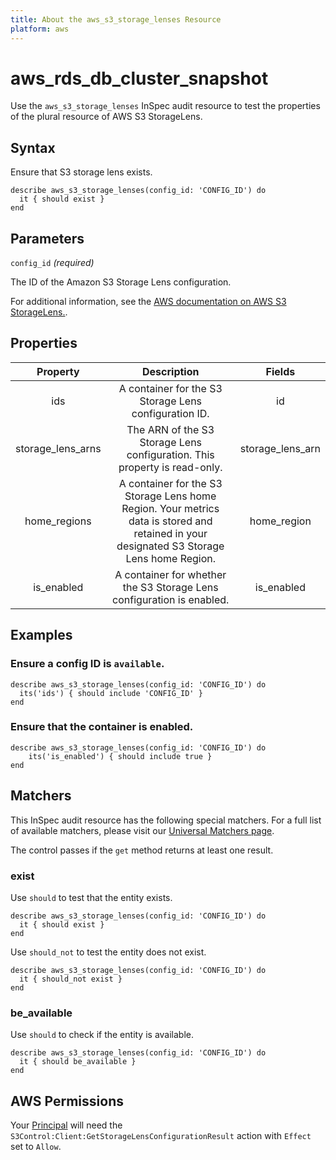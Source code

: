 ```yaml
---
title: About the aws_s3_storage_lenses Resource
platform: aws
---
```


# aws_rds_db_cluster_snapshot

Use the `aws_s3_storage_lenses` InSpec audit resource to test the properties of the plural resource of AWS S3 StorageLens.

## Syntax

Ensure that S3 storage lens exists.

    describe aws_s3_storage_lenses(config_id: 'CONFIG_ID') do
      it { should exist }
    end

## Parameters

`config_id` _(required)_

The ID of the Amazon S3 Storage Lens configuration.

For additional information, see the [AWS documentation on AWS S3 StorageLens.](https://docs.aws.amazon.com/AWSCloudFormation/latest/UserGuide/aws-resource-s3-storagelens.html).

## Properties

| Property | Description | Fields |
| :----------------------------: | :----------------------------------------------------------------------------------------: | :----------------------------------------------------------------------------------------: |
| ids | A container for the S3 Storage Lens configuration ID. | id |
| storage_lens_arns | The ARN of the S3 Storage Lens configuration. This property is read-only. | storage_lens_arn |
| home_regions | A container for the S3 Storage Lens home Region. Your metrics data is stored and retained in your designated S3 Storage Lens home Region. | home_region |
| is_enabled | A container for whether the S3 Storage Lens configuration is enabled. | is_enabled |

## Examples

### Ensure a config ID is `available`.

    describe aws_s3_storage_lenses(config_id: 'CONFIG_ID') do
      its('ids') { should include 'CONFIG_ID' }
    end

### Ensure that the container is enabled.

    describe aws_s3_storage_lenses(config_id: 'CONFIG_ID') do
        its('is_enabled') { should include true }
    end

## Matchers

This InSpec audit resource has the following special matchers. For a full list of available matchers, please visit our [Universal Matchers page](https://www.inspec.io/docs/reference/matchers/).

The control passes if the `get` method returns at least one result.

### exist

Use `should` to test that the entity exists.

    describe aws_s3_storage_lenses(config_id: 'CONFIG_ID') do
      it { should exist }
    end

Use `should_not` to test the entity does not exist.

    describe aws_s3_storage_lenses(config_id: 'CONFIG_ID') do
      it { should_not exist }
    end

### be_available

Use `should` to check if the entity is available.

    describe aws_s3_storage_lenses(config_id: 'CONFIG_ID') do
      it { should be_available }
    end

## AWS Permissions

Your [Principal](https://docs.aws.amazon.com/IAM/latest/UserGuide/intro-structure.html#intro-structure-principal) will need the `S3Control:Client:GetStorageLensConfigurationResult` action with `Effect` set to `Allow`.
